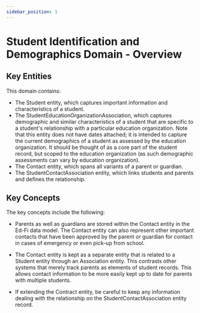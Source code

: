 ```yaml
---
sidebar_position: 1
---
```


# Student Identification and Demographics Domain - Overview

## Key Entities

This domain contains:

* The Student entity, which captures important information and characteristics
    of a student.
* The StudentEducationOrganizationAssociation, which captures demographic and
    similar characteristics of a student that are specific to a student's
    relationship with a particular education organization. Note that this entity
    does not have dates attached; it is intended to capture the current
    demographics of a student as assessed by the education organization. It
    should be thought of as a core part of the student record, but scoped to the
    education organization (as such demographic assessments can vary by
    education organization).
* The Contact entity, which spans all variants of a parent or guardian.
* The StudentContactAssociation entity, which links students and parents and
    defines the relationship.

## Key Concepts

The key concepts include the following:

* Parents as well as guardians are stored within the Contact entity in the
    Ed-Fi data model. The Contact entity can also represent other important
    contacts that have been approved by the parent or guardian for contact in
    cases of emergency or even pick-up from school.

* The Contact entity is kept as a separate entity that is related to a Student
    entity through an Association entity. This contrasts other systems that
    merely track parents as elements of student records. This allows contact
    information to be more easily kept up to date for parents with multiple
    students.

* If extending the Contract entity, be careful to keep any information dealing
    with the relationship on the StudentContactAssociation entity record.
